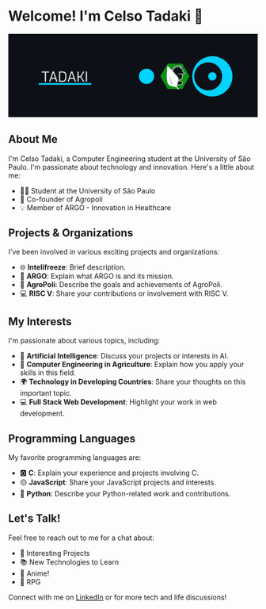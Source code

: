 
# Welcome! I'm Celso Tadaki 👋

![Banner](https://github.com/C-Tadaki-S/C-Tadaki-S/blob/main/Meu-banner2.png)

## About Me
I'm Celso Tadaki, a Computer Engineering student at the University of São Paulo. I'm passionate about technology and innovation. Here's a little about me:

- 👨‍🎓 Student at the University of São Paulo
- 🚀 Co-founder of Agropoli
- 💡 Member of ARGO - Innovation in Healthcare

## Projects & Organizations
I've been involved in various exciting projects and organizations:

- 🌐 **Intelifreeze**: Brief description.
- 🏥 **ARGO**: Explain what ARGO is and its mission.
- 🌱 **AgroPoli**: Describe the goals and achievements of AgroPoli.
- 💻 **RISC V**: Share your contributions or involvement with RISC V.

## My Interests
I'm passionate about various topics, including:

- 🤖 **Artificial Intelligence**: Discuss your projects or interests in AI.
- 🚜 **Computer Engineering in Agriculture**: Explain how you apply your skills in this field.
- 🌍 **Technology in Developing Countries**: Share your thoughts on this important topic.
- 💻 **Full Stack Web Development**: Highlight your work in web development.

## Programming Languages
My favorite programming languages are:

- 🅾️ **C**: Explain your experience and projects involving C.
- 🟡 **JavaScript**: Share your JavaScript projects and interests.
- 🐍 **Python**: Describe your Python-related work and contributions.

## Let's Talk!
Feel free to reach out to me for a chat about:

- 🌟 Interesting Projects
- 📚 New Technologies to Learn
- 🎌 Anime!
- 🎲 RPG

Connect with me on [LinkedIn](https://www.linkedin.com/in/yourlinkedinprofile) or for more tech and life discussions!

